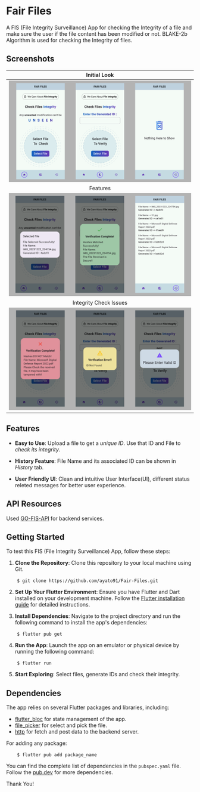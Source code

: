 # Fair Files
A FIS (File Integrity Surveillance) App for checking the Integrity of a file and make sure the user if the file content has been modified or not. BLAKE-2b Algorithm is used for checking the Integrity of files.

## Screenshots

|           Initial Look            |
|:---------------------------------:|
|  ![App Body](assets/image.png)    |
|             Features              |
|  ![App Body](assets/image2.png)   |
|      Integrity Check Issues       |
|  ![App Body](assets/image3.png)   |

## Features

- **Easy to Use**: Upload a file to get a *unique ID*. Use that ID and File to *check its integrity*.

- **History Feature**: File Name and its associated ID can be shown in *History* tab. 

- **User Friendly UI**: Clean and intuitive User Interface(UI), different status releted messages for better user experience.

## API Resources

Used [GO-FIS-API](https://github.com/justsaumit/go-fis-api) for backend services. 

## Getting Started

To test this FIS (File Integrity Surveillance) App, follow these steps:

1. **Clone the Repository**: Clone this repository to your local machine using Git.
```
    $ git clone https://github.com/ayato91/Fair-Files.git
```

2. **Set Up Your Flutter Environment**: Ensure you have Flutter and Dart installed on your development machine. Follow the [Flutter installation guide](https://flutter.dev/docs/get-started/install) for detailed instructions.

3. **Install Dependencies**: Navigate to the project directory and run the following command to install the app's dependencies:
```
    $ flutter pub get 
```

4. **Run the App**: Launch the app on an emulator or physical device by running the following command:
```
    $ flutter run
```

5. **Start Exploring**: Select files, generate IDs and check their integrity.


## Dependencies

The app relies on several Flutter packages and libraries, including:

- [flutter_bloc](https://pub.dev/packages/flutter_bloc) for state management of the app.
- [file_picker](https://pub.dev/packages/file_picker) for select and pick the file.
- [http](https://pub.dev/packages/http) for fetch and post data to the backend server.


For adding any package:
```
    $ flutter pub add package_name
```

You can find the complete list of dependencies in the `pubspec.yaml` file. Follow the [pub.dev](https://pub.dev) for more dependencies.


Thank You!
